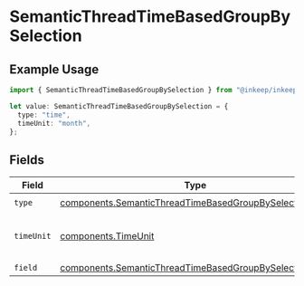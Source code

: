 # SemanticThreadTimeBasedGroupBySelection

## Example Usage

```typescript
import { SemanticThreadTimeBasedGroupBySelection } from "@inkeep/inkeep-analytics/models/components";

let value: SemanticThreadTimeBasedGroupBySelection = {
  type: "time",
  timeUnit: "month",
};
```

## Fields

| Field                                                                                                                              | Type                                                                                                                               | Required                                                                                                                           | Description                                                                                                                        |
| ---------------------------------------------------------------------------------------------------------------------------------- | ---------------------------------------------------------------------------------------------------------------------------------- | ---------------------------------------------------------------------------------------------------------------------------------- | ---------------------------------------------------------------------------------------------------------------------------------- |
| `type`                                                                                                                             | [components.SemanticThreadTimeBasedGroupBySelectionType](../../models/components/semanticthreadtimebasedgroupbyselectiontype.md)   | :heavy_check_mark:                                                                                                                 | N/A                                                                                                                                |
| `timeUnit`                                                                                                                         | [components.TimeUnit](../../models/components/timeunit.md)                                                                         | :heavy_check_mark:                                                                                                                 | Valid time units for time-based operations                                                                                         |
| `field`                                                                                                                            | [components.SemanticThreadTimeBasedGroupBySelectionField](../../models/components/semanticthreadtimebasedgroupbyselectionfield.md) | :heavy_minus_sign:                                                                                                                 | N/A                                                                                                                                |